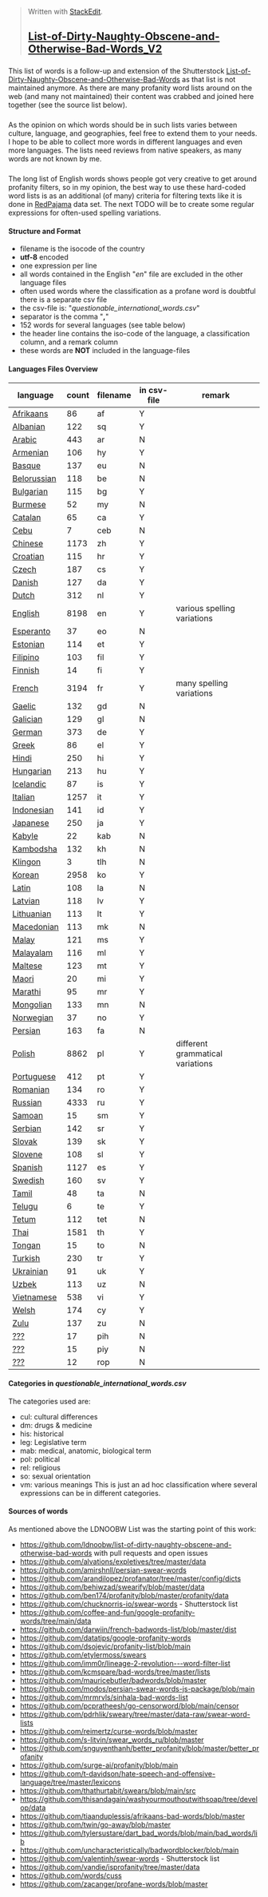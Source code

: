 > Written with [StackEdit](https://stackedit.io/).
> ## [List-of-Dirty-Naughty-Obscene-and-Otherwise-Bad-Words_V2](https://github.com/LDNOOBWV2/List-of-Dirty-Naughty-Obscene-and-Otherwise-Bad-Words_V2#list-of-dirty-naughty-obscene-and-otherwise-bad-words_v2)
### 
This list of words is a follow-up and extension of the Shutterstock [List-of-Dirty-Naughty-Obscene-and-Otherwise-Bad-Words](https://github.com/LDNOOBW/List-of-Dirty-Naughty-Obscene-and-Otherwise-Bad-Words/tree/master) as that list is not maintained anymore. As there are many profanity word lists around on the web (and many not maintained) their content was crabbed and joined here together (see the source list below). 
###
As the opinion on which words should be in such lists varies between culture, language, and geographies, feel free to extend them to your needs. I hope to be able to collect more words in different languages and even more languages. The lists need reviews from native speakers, as many words are not known by me.
###
The long list of English words shows people got very creative to get around profanity filters, so in my opinion, the best way to use these hard-coded word lists is as an additional (of many) criteria for filtering texts like it is done in [RedPajama](https://github.com/togethercomputer/RedPajama-Data) data set.
The next TODO will be to create some regular expressions for often-used spelling variations.
#### Structure and Format
 - filename is the isocode of the country 
 - **utf-8** encoded
 - one expression per line
 - all words contained in the English "*en*" file are excluded in the other language files
 - often used words where the classification as a profane word is doubtful there is a separate csv file
 - the csv-file is: "*questionable_international_words.csv*" 
 - separator is the comma "**,**"
 - 152 words for several languages (see table below)
 - the header line contains the iso-code of the language, a classification column, and a remark column
 - these words are **NOT** included in the language-files
#### Languages Files Overview
language | count | filename | in csv-file | remark
--- | --- | --- | --- | ---
 [Afrikaans](data/af)	  |  86	| af |	Y|
 [Albanian](data/sq) 	  | 122	| sq |	Y|
 [Arabic](data/ar)		    | 443	| ar |	N|
 [Armenian](data/hy)	   | 106	| hy |	Y|
 [Basque](data/eu)		    | 137	| eu |	N|
 [Belorussian](data/be)	| 118	| be |	N|
 [Bulgarian](data/bg)	  | 115	| bg |	Y|
 [Burmese](data/my)		   |  52	| my |	N|
 [Catalan](data/ca)		   |  65	| ca |	Y|
 [Cebu](data/ceb)		     |   7	| ceb|	N|
 [Chinese](data/zh)		   |1173	| zh |	Y|
 [Croatian](data/hr)	   | 115	| hr |	Y|
 [Czech](data/cs)		     | 187	| cs |	Y|
 [Danish](data/da)		    | 127	| da |	Y|
 [Dutch](data/nl)		     | 312	| nl |	Y|
 [English](data/en)		   |8198	| en |	Y| various spelling variations
 [Esperanto](data/eo)	  |  37	| eo |	N|
 [Estonian](data/et)	   | 114	| et |	Y|
 [Filipino](data/fil)	  | 103	| fil|	Y|
 [Finnish](data/fi)		   |  14	| fi |	Y|
 [French](data/fr)		    |3194	| fr |	Y| many spelling variations
 [Gaelic](data/gd)		    | 132	| gd |	N|
 [Galician](data/gl)	   | 129	| gl |	N|
 [German](data/de)		    | 373	| de |	Y|
 [Greek](data/el)		     |  86	| el |	Y|
 [Hindi](data/hi)		     | 250	| hi |	Y|
 [Hungarian](data/hu)	  | 213	| hu |	Y|
 [Icelandic](data/is)	  |  87	| is |	Y|
 [Italian](data/it)		   |1257	| it |	Y|
 [Indonesian](data/id)	 | 141	| id |	Y|
 [Japanese](data/ja)	   | 250	| ja |	Y|
 [Kabyle](data/kab)	   	|  22	| kab|	N|
 [Kambodsha](data/kh)	  | 132	| kh |	N|
 [Klingon](data/tlh)   	|   3	| tlh|	N|
 [Korean](data/ko)	    	|2958	| ko |	Y|
 [Latin](data/la)	     	| 108	| la |	N|
 [Latvian](data/lv)	   	| 118	| lv |	Y|
 [Lithuanian](data/lt)	 | 113	| lt |	Y|
 [Macedonian](data/mk)	 | 113	| mk |	N|
 [Malay](data/ms)	     	| 121	| ms |	Y|
 [Malayalam](data/ml)	  | 116	| ml |	Y|
 [Maltese](data/mt)		   | 123	| mt |	Y|
 [Maori](data/mi)	     	|  20	| mi |	Y|
 [Marathi](data/mr)	   	|  95	| mr |	Y|
 [Mongolian](data/mn)	  | 133	| mn |	N|
 [Norwegian](data/no)  	|  37	| no |	Y|
 [Persian](data/fa)	   	| 163	| fa |	N|
 [Polish](data/pl)		    |8862	| pl |	Y| different grammatical variations
 [Portuguese](data/pt) 	| 412	| pt |	Y|
 [Romanian](data/ro)  	 | 134	| ro |	Y|
 [Russian](data/ru)	   	|4333	| ru |	Y|
 [Samoan](data/sm)		    |  15	| sm |	Y|
 [Serbian](data/sr)	   	| 142	| sr |	Y|
 [Slovak](data/sk)		    | 139	| sk |	Y|
 [Slovene](data/sl)		   | 108	| sl |	Y|
 [Spanish](data/es)		   |1127	| es |	Y|
 [Swedish](data/sv)	   	| 160	| sv |	Y|
 [Tamil](data/ta)	     	|  48	| ta |	N|
 [Telugu](data/te)		    |   6	| te |	Y|
 [Tetum](data/tet)		    | 112	| tet|	N|
 [Thai](data/th)	      	|1581	| th |	Y|
 [Tongan](data/to)	    	|  15	| to |	N|
 [Turkish](data/tr)	   	| 230	| tr |	Y|
 [Ukrainian](data/uk)	  |  91	| uk |	Y|
 [Uzbek](data/uz)	     	| 113	| uz |	N|
 [Vietnamese](data/vi)	 | 538	| vi |	Y|
 [Welsh](data/cy)		     | 174	| cy |	Y|
 [Zulu](data/zu)	      	| 137	| zu |	N|
 [???](data/pih)	      	|  17	| pih|	N|
 [???](data/piy)	      	|  15	| piy|	N|
 [???](data/rop)	      	|  12	| rop|	N|
 
#### Categories in *questionable_international_words.csv*
The categories used are:
 - cul: cultural differences
 - dm: drugs & medicine
 - his: historical 
 - leg: Legislative term
 - mab: medical, anatomic, biological term
 - pol: political
 - rel: religious
 - so: sexual orientation
 - vm: various meanings
 This is just an ad hoc classification where several expressions can be in different categories.

#### Sources of words
As mentioned above the LDNOOBW List was the starting point of this work:
 - https://github.com/ldnoobw/list-of-dirty-naughty-obscene-and-otherwise-bad-words with pull requests and open issues
 - https://github.com/alvations/expletives/tree/master/data
 - https://github.com/amirshnll/persian-swear-words
 - https://github.com/arandilopez/profanator/tree/master/config/dicts
 - https://github.com/behiwzad/swearify/blob/master/data
 - https://github.com/ben174/profanity/blob/master/profanity/data
 - https://github.com/chucknorris-io/swear-words - Shutterstock list
 - https://github.com/coffee-and-fun/google-profanity-words/tree/main/data
 - https://github.com/darwiin/french-badwords-list/blob/master/dist
 - https://github.com/datatips/google-profanity-words
 - https://github.com/dsojevic/profanity-list/blob/main
 - https://github.com/etylermoss/swears
 - https://github.com/imm0r/lineage-2-revolution---word-filter-list
 - https://github.com/kcmspare/bad-words/tree/master/lists
 - https://github.com/mauricebutler/badwords/blob/master
 - https://github.com/modos/persian-swear-words-js-package/blob/main
 - https://github.com/mrmrvls/sinhala-bad-words-list
 - https://github.com/pcpratheesh/go-censorword/blob/main/censor
 - https://github.com/pdrhlik/sweary/tree/master/data-raw/swear-word-lists
 - https://github.com/reimertz/curse-words/blob/master
 - https://github.com/s-litvin/swear_words_ru/blob/master
 - https://github.com/snguyenthanh/better_profanity/blob/master/better_profanity
 - https://github.com/surge-ai/profanity/blob/main
 - https://github.com/t-davidson/hate-speech-and-offensive-language/tree/master/lexicons
 - https://github.com/thathurtabit/swears/blob/main/src
 - https://github.com/thisandagain/washyourmouthoutwithsoap/tree/develop/data
 - https://github.com/tiaanduplessis/afrikaans-bad-words/blob/master
 - https://github.com/twin/go-away/blob/master
 - https://github.com/tylersustare/dart_bad_words/blob/main/bad_words/lib
 - https://github.com/uncharacteristically/badwordblocker/blob/main
 - https://github.com/valentinh/swear-words - Shutterstock list
 - https://github.com/vandie/isprofanity/tree/master/data
 - https://github.com/words/cuss
 - https://github.com/zacanger/profane-words/blob/master

